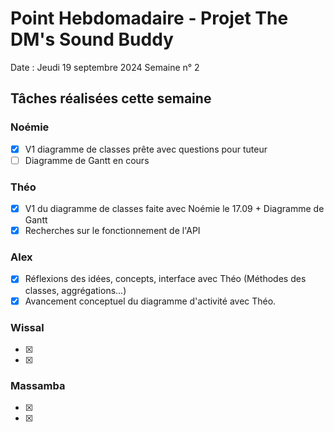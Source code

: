  # Point Hebdomadaire - Projet The DM's Sound Buddy


Date : Jeudi 19 septembre 2024
Semaine n° 2

## Tâches réalisées cette semaine

### Noémie

- [x] V1 diagramme de classes prête avec questions pour tuteur
- [ ] Diagramme de Gantt en cours

### Théo

- [x] V1 du diagramme de classes faite avec Noémie le 17.09 + Diagramme de Gantt
- [x] Recherches sur le fonctionnement de l'API

### Alex

- [x] Réflexions des idées, concepts, interface avec Théo (Méthodes des classes, aggrégations...)
- [x] Avancement conceptuel du diagramme d'activité avec Théo.

### Wissal

- [x]
- [x]

### Massamba

- [x]
- [x]
